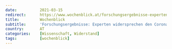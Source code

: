 ```yaml
---
date:          2021-03-15
redirect:      https://www.wochenblick.at/forschungsergebnisse-experten-widersprechen-den-corona-narrativen/
title:         Wochenblick
subtitle:      'Forschungsergebnisse: Experten widersprechen den Corona-Narrativen'
country:       AT
categories:    [Wissenschaft, Widerstand]
tags:          [wochenblick]
---
```

